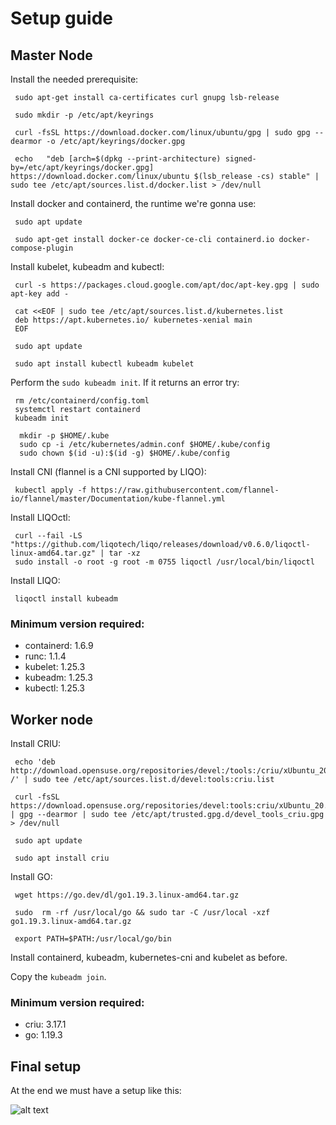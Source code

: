 # Setup guide

## Master Node

Install the needed prerequisite:

```Shell
 sudo apt-get install ca-certificates curl gnupg lsb-release

 sudo mkdir -p /etc/apt/keyrings

 curl -fsSL https://download.docker.com/linux/ubuntu/gpg | sudo gpg --dearmor -o /etc/apt/keyrings/docker.gpg

 echo   "deb [arch=$(dpkg --print-architecture) signed-by=/etc/apt/keyrings/docker.gpg] https://download.docker.com/linux/ubuntu $(lsb_release -cs) stable" | sudo tee /etc/apt/sources.list.d/docker.list > /dev/null
```

Install docker and containerd, the runtime we're gonna use:

```Shell
 sudo apt update

 sudo apt-get install docker-ce docker-ce-cli containerd.io docker-compose-plugin
 ```

Install kubelet, kubeadm and kubectl:

```Shell
 curl -s https://packages.cloud.google.com/apt/doc/apt-key.gpg | sudo apt-key add -

 cat <<EOF | sudo tee /etc/apt/sources.list.d/kubernetes.list
 deb https://apt.kubernetes.io/ kubernetes-xenial main
 EOF

 sudo apt update

 sudo apt install kubectl kubeadm kubelet
```

Perform the `sudo kubeadm init`.
If it returns an error try:

```Shell
 rm /etc/containerd/config.toml
 systemctl restart containerd
 kubeadm init
```

```Shell
  mkdir -p $HOME/.kube
  sudo cp -i /etc/kubernetes/admin.conf $HOME/.kube/config
  sudo chown $(id -u):$(id -g) $HOME/.kube/config
```

Install CNI (flannel is a CNI supported by LIQO):

```Shell
 kubectl apply -f https://raw.githubusercontent.com/flannel-io/flannel/master/Documentation/kube-flannel.yml
```

Install LIQOctl:

```Shell
 curl --fail -LS "https://github.com/liqotech/liqo/releases/download/v0.6.0/liqoctl-linux-amd64.tar.gz" | tar -xz
 sudo install -o root -g root -m 0755 liqoctl /usr/local/bin/liqoctl
```

Install LIQO:

```Shell
 liqoctl install kubeadm
```

### Minimum version required:
- containerd: 1.6.9
- runc:       1.1.4
- kubelet:    1.25.3
- kubeadm:    1.25.3
- kubectl:    1.25.3

## Worker node

Install CRIU:

```Shell
 echo 'deb http://download.opensuse.org/repositories/devel:/tools:/criu/xUbuntu_20.04/ /' | sudo tee /etc/apt/sources.list.d/devel:tools:criu.list

 curl -fsSL https://download.opensuse.org/repositories/devel:tools:criu/xUbuntu_20.04/Release.key | gpg --dearmor | sudo tee /etc/apt/trusted.gpg.d/devel_tools_criu.gpg > /dev/null

 sudo apt update

 sudo apt install criu
```

Install GO:

```Shell
 wget https://go.dev/dl/go1.19.3.linux-amd64.tar.gz

 sudo  rm -rf /usr/local/go && sudo tar -C /usr/local -xzf go1.19.3.linux-amd64.tar.gz

 export PATH=$PATH:/usr/local/go/bin
```

Install containerd, kubeadm, kubernetes-cni and kubelet as before.

Copy the `kubeadm join`.

### Minimum version required:
- criu:       3.17.1
- go:         1.19.3

## Final setup

At the end we must have a setup like this:

![alt text](images/setup.png)
 